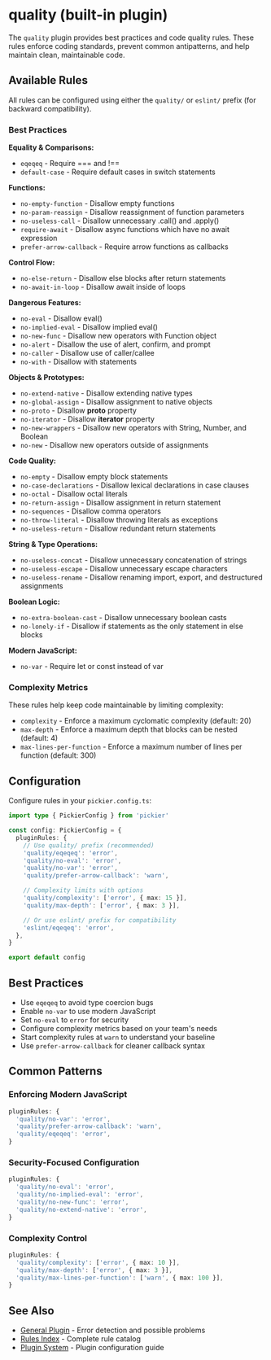 # quality (built-in plugin)

The `quality` plugin provides best practices and code quality rules. These rules enforce coding standards, prevent common antipatterns, and help maintain clean, maintainable code.

## Available Rules

All rules can be configured using either the `quality/` or `eslint/` prefix (for backward compatibility).

### Best Practices

**Equality & Comparisons:**
- `eqeqeq` - Require === and !==
- `default-case` - Require default cases in switch statements

**Functions:**
- `no-empty-function` - Disallow empty functions
- `no-param-reassign` - Disallow reassignment of function parameters
- `no-useless-call` - Disallow unnecessary .call() and .apply()
- `require-await` - Disallow async functions which have no await expression
- `prefer-arrow-callback` - Require arrow functions as callbacks

**Control Flow:**
- `no-else-return` - Disallow else blocks after return statements
- `no-await-in-loop` - Disallow await inside of loops

**Dangerous Features:**
- `no-eval` - Disallow eval()
- `no-implied-eval` - Disallow implied eval()
- `no-new-func` - Disallow new operators with Function object
- `no-alert` - Disallow the use of alert, confirm, and prompt
- `no-caller` - Disallow use of caller/callee
- `no-with` - Disallow with statements

**Objects & Prototypes:**
- `no-extend-native` - Disallow extending native types
- `no-global-assign` - Disallow assignment to native objects
- `no-proto` - Disallow __proto__ property
- `no-iterator` - Disallow __iterator__ property
- `no-new-wrappers` - Disallow new operators with String, Number, and Boolean
- `no-new` - Disallow new operators outside of assignments

**Code Quality:**
- `no-empty` - Disallow empty block statements
- `no-case-declarations` - Disallow lexical declarations in case clauses
- `no-octal` - Disallow octal literals
- `no-return-assign` - Disallow assignment in return statement
- `no-sequences` - Disallow comma operators
- `no-throw-literal` - Disallow throwing literals as exceptions
- `no-useless-return` - Disallow redundant return statements

**String & Type Operations:**
- `no-useless-concat` - Disallow unnecessary concatenation of strings
- `no-useless-escape` - Disallow unnecessary escape characters
- `no-useless-rename` - Disallow renaming import, export, and destructured assignments

**Boolean Logic:**
- `no-extra-boolean-cast` - Disallow unnecessary boolean casts
- `no-lonely-if` - Disallow if statements as the only statement in else blocks

**Modern JavaScript:**
- `no-var` - Require let or const instead of var

### Complexity Metrics

These rules help keep code maintainable by limiting complexity:

- `complexity` - Enforce a maximum cyclomatic complexity (default: 20)
- `max-depth` - Enforce a maximum depth that blocks can be nested (default: 4)
- `max-lines-per-function` - Enforce a maximum number of lines per function (default: 300)

## Configuration

Configure rules in your `pickier.config.ts`:

```ts
import type { PickierConfig } from 'pickier'

const config: PickierConfig = {
  pluginRules: {
    // Use quality/ prefix (recommended)
    'quality/eqeqeq': 'error',
    'quality/no-eval': 'error',
    'quality/no-var': 'error',
    'quality/prefer-arrow-callback': 'warn',

    // Complexity limits with options
    'quality/complexity': ['error', { max: 15 }],
    'quality/max-depth': ['error', { max: 3 }],

    // Or use eslint/ prefix for compatibility
    'eslint/eqeqeq': 'error',
  },
}

export default config
```

## Best Practices

- Use `eqeqeq` to avoid type coercion bugs
- Enable `no-var` to use modern JavaScript
- Set `no-eval` to `error` for security
- Configure complexity metrics based on your team's needs
- Start complexity rules at `warn` to understand your baseline
- Use `prefer-arrow-callback` for cleaner callback syntax

## Common Patterns

### Enforcing Modern JavaScript

```ts
pluginRules: {
  'quality/no-var': 'error',
  'quality/prefer-arrow-callback': 'warn',
  'quality/eqeqeq': 'error',
}
```

### Security-Focused Configuration

```ts
pluginRules: {
  'quality/no-eval': 'error',
  'quality/no-implied-eval': 'error',
  'quality/no-new-func': 'error',
  'quality/no-extend-native': 'error',
}
```

### Complexity Control

```ts
pluginRules: {
  'quality/complexity': ['error', { max: 10 }],
  'quality/max-depth': ['error', { max: 3 }],
  'quality/max-lines-per-function': ['warn', { max: 100 }],
}
```

## See Also

- [General Plugin](/rules/general.md) - Error detection and possible problems
- [Rules Index](/rules/index.md) - Complete rule catalog
- [Plugin System](/advanced/plugin-system.md) - Plugin configuration guide
